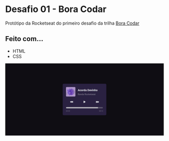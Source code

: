 <h1>Desafio 01 - Bora Codar</h1>
<p>Protótipo da Rocketseat do primeiro desafio da trilha <a href="https://www.rocketseat.com.br/boracodar?utm_source=platform&utm_medium=organic&utm_campaign=lead&utm_term=boracodar&utm_content=bannerhome_plataforma-boracodar">Bora Codar</a></p>

<h2>Feito com...</h2>
<ul>
    <li>HTML</li>
    <li>CSS</li>
</ul>

<img src="imagens/projeto.png" alt="Projeto Final">
